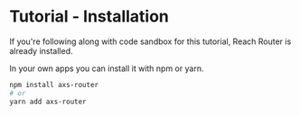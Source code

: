# Tutorial - Installation

If you're following along with code sandbox for this tutorial, Reach Router is already installed.

In your own apps you can install it with npm or yarn.

```sh
npm install axs-router
# or
yarn add axs-router
```
